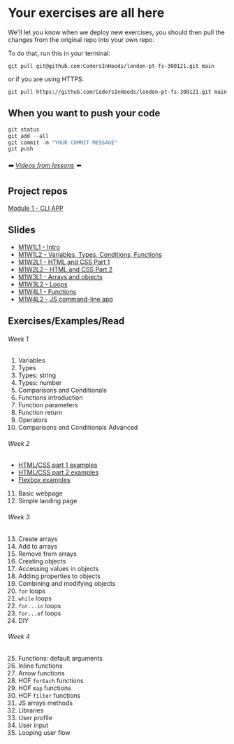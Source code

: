 # Your exercises are all here

We'll let you know when we deploy new exercises, you should then pull the changes from the original repo into your own repo.

To do that, run this in your terminal:

```git
git pull git@github.com:CodersInHoods/london-pt-fs-300121.git main
```

or if you are using HTTPS:

```git
git pull https://github.com/CodersInHoods/london-pt-fs-300121.git main
```

## When you want to push your code

```javascript
git status
git add --all
git commit -m "YOUR COMMIT MESSAGE"
git push
```

###### ➡️ [Videos from lessons](https://www.youtube.com/playlist?list=PLsRodPBCrNtajAYZARMqd7yCWzBpE4ZjG) ⬅️

## Project repos

[Module 1 - CLI APP](https://github.com/CodersInHoods/cli-project-london-300121)

## Slides

- [M1W1L1 - Intro](https://docs.google.com/presentation/d/1d5d_zA3JPCZEV9oX_YxsOmIWCai62CtGVfQeNP5wAWw/edit?usp=sharing)
- [M1W1L2 - Variables, Types, Conditions, Functions](https://docs.google.com/presentation/d/1o3Fk6UOwwg3Q2zZPckWN35pGbJ_t9-kPjzbcSDF4esE/edit?usp=sharing)
- [M1W2L1 - HTML and CSS Part 1](https://docs.google.com/presentation/d/1A-X5qBGN8EdJp6QR72uyjqbW5tn_-ARXVIsjqko9p4s/edit?usp=sharing)
- [M1W2L2 - HTML and CSS Part 2](https://docs.google.com/presentation/d/1UAXhZEssUqjJs-XvAk_qMWvV-V0v_4pI-2xEnG9SgvM/edit?usp=sharing)
- [M1W3L1 - Arrays and objects](https://docs.google.com/presentation/d/1l4WAeC3bPXTbHHi1cZZJVaMfZz8Y4noKYXEDKI-OURw/edit?usp=sharing)
- [M1W3L2 - Loops](https://docs.google.com/presentation/d/13pac-8T_O10tsnMnMYIetB3paZFDqC_K_bxDB7Aryew/edit?usp=sharing)
- [M1W4L1 - Functions](https://docs.google.com/presentation/d/1hHmFQMExajTgY7EAtHBV-DrplPwprIbzod1Cbn3mD4g/edit?usp=sharing)
- [M1W4L2 - JS command-line app](https://docs.google.com/presentation/d/1_xcTCjqrEe-dovG1rrB_A4iYkRe0mkE4O8-V9ABQN4Q/edit?usp=sharing)

## Exercises/Examples/Read

###### Week 1

1. Variables
2. Types
3. Types: string
4. Types: number
5. Comparisons and Conditionals
6. Functions introduction
7. Function parameters
8. Function return
9. Operators
10. Comparisons and Conditionals Advanced

###### Week 2

- [HTML/CSS part 1 examples](https://github.com/CodersInHoods/html-css-part-1-examples)
- [HTML/CSS part 2 examples](https://github.com/CodersInHoods/html-css-part-2-examples)
- [Flexbox examples](https://github.com/CodersInHoods/html-css-part-2-examples-flex)

11. Basic webpage
12. Simple landing page

###### Week 3

13. Create arrays
14. Add to arrays
15. Remove from arrays
16. Creating objects
17. Accessing values in objects
18. Adding properties to objects
19. Combining and modifying objects
20. `for` loops
21. `while` loops
22. `for...in` loops
23. `for...of` loops
24. DIY

###### Week 4

25. Functions: default arguments
26. Inline functions
27. Arrow functions
28. HOF `forEach` functions
29. HOF `map` functions
30. HOF `filter` functions
31. JS arrays methods
32. Libraries
33. User profile
34. User input
35. Looping user flow
